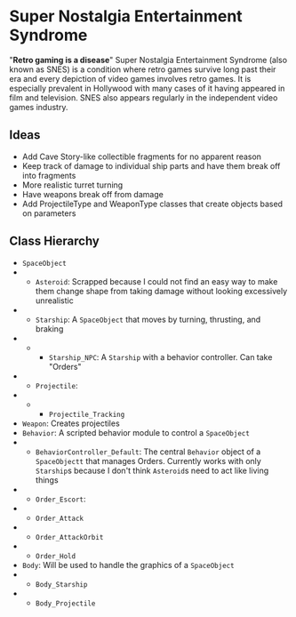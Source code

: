 # Super Nostalgia Entertainment Syndrome
"**Retro gaming is a disease**"
Super Nostalgia Entertainment Syndrome (also known as SNES) is a condition where retro games survive long past their era and every depiction of video games involves retro games. It is especially prevalent in Hollywood with many cases of it having appeared in film and television. SNES also appears regularly in the independent video games industry.
## Ideas
- Add Cave Story-like collectible fragments for no apparent reason
- Keep track of damage to individual ship parts and have them break off into fragments
- More realistic turret turning
- Have weapons break off from damage
- Add ProjectileType and WeaponType classes that create objects based on parameters

## Class Hierarchy
- `SpaceObject`
- - `Asteroid`: Scrapped because I could not find an easy way to make them change shape from taking damage without looking excessively unrealistic
- - `Starship`: A `SpaceObject` that moves by turning, thrusting, and braking
- - - `Starship_NPC`: A `Starship` with a behavior controller. Can take "Orders"
- - `Projectile`:
- - - `Projectile_Tracking`
- `Weapon`: Creates projectiles
- `Behavior`: A scripted behavior module to control a `SpaceObject`
- - `BehaviorController_Default`: The central `Behavior` object of a `SpaceObjectt` that manages Orders. Currently works with only `Starship`s because I don't think `Asteroid`s need to act like living things
- - `Order_Escort`:
- - `Order_Attack`
- - `Order_AttackOrbit`
- - `Order_Hold`
- `Body`: Will be used to handle the graphics of a `SpaceObject`
- - `Body_Starship`
- - `Body_Projectile`
